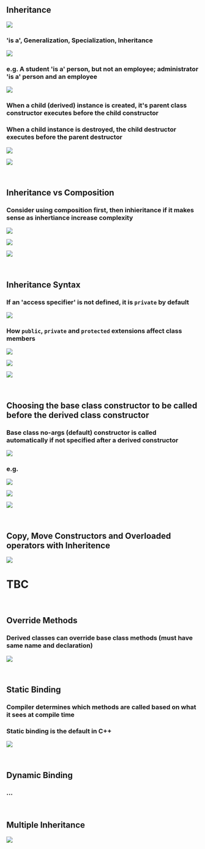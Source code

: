 ## Inheritance
![](./img/inheritence.png)

### **'is a'**, Generalization, Specialization, Inheritance
![](./img/inheritence_2.png)

### e.g. A student **'is a'** person, but not an employee; administrator **'is a'** person and an employee
![](./img/inheritence_3.png)

### When a child (derived) instance is created, it's parent class constructor executes before the child constructor

### When a child instance is destroyed, the child destructor executes before the parent destructor

![](./img/inheritence_c_d.png)

![](./img/inheritence_c_d_2.png)

<br>

## Inheritance vs Composition
### Consider using composition first, then inhieritance if it makes sense as inhertiance increase complexity
![](./img/inheritence_vs_composition.png)

![](./img/inheritence_vs_composition_2.png)

![](./img/inheritence_vs_composition_3.png)

<br>

## Inheritance Syntax
### If an 'access specifier' is not defined, it is `private` by default
![](./img/inheritence_syntax.png)

### How `public`, `private` and `protected` extensions affect class members

![](./img/inheritence_syntax_2.png)

![](./img/inheritence_syntax_3.png)

![](./img/inheritence_syntax_4.png)

<br>

## Choosing the base class constructor to be called before the derived class constructor
### Base class no-args (default) constructor is called automatically if not specified after a derived constructor
![](./img/choosing_base_class_constructor.png)

### e.g.
![](./img/choosing_base_class_constructor_2.png)

![](./img/choosing_base_class_constructor_3.png)

![](./img/choosing_base_class_constructor_4.png)

<br>

## Copy, Move Constructors and Overloaded operators with Inheritence
![](./img/copy_move_overloaded_inheritence.png)

# TBC

<br>

## Override Methods
### Derived classes can override base class methods (must have same name and declaration)
![](./img/override.png)

<br>

## Static Binding
### Compiler determines which methods are called based on what it sees at compile time
### Static binding is the default in C++
![](./img/static_binding.png)

<br>

## Dynamic Binding
### ...

<br>

## Multiple Inheritance
![](./img/multiple_inheritence.png)